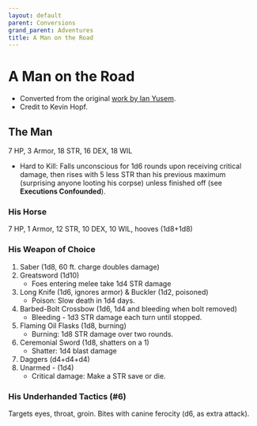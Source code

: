 ```yaml
---
layout: default
parent: Conversions
grand_parent: Adventures
title: A Man on the Road
---
```


# A Man on the Road

- Converted from the original [work by Ian Yusem](https://ian-yusem.itch.io/a-man-on-the-road).
- Credit to Kevin Hopf.

## The Man
7 HP, 3 Armor, 18 STR, 16 DEX, 18 WIL
- Hard to Kill: Falls unconscious for 1d6 rounds upon receiving critical damage, then rises with 5 less STR than his previous maximum (surprising anyone looting his corpse) unless finished off (see **Executions Confounded**).

### His Horse
7 HP, 1 Armor, 12 STR, 10 DEX, 10 WIL, hooves (1d8+1d8)

### His Weapon of Choice
1. Saber (1d8, 60 ft. charge doubles damage)
2. Greatsword (1d10)
    - Foes entering melee take 1d4 STR damage
3. Long Knife (1d6, ignores armor) & Buckler (1d2, poisoned)
   - Poison: Slow death in 1d4 days.
4. Barbed-Bolt Crossbow (1d6, 1d4 and bleeding when bolt removed)
   - Bleeding - 1d3 STR damage each turn until stopped.
5. Flaming Oil Flasks (1d8, burning)
   - Burning: 1d8 STR damage over two rounds.
6. Ceremonial Sword (1d8, shatters on a 1)
   - Shatter: 1d4 blast damage
7. Daggers (d4+d4+d4)
8. Unarmed - (1d4)
   - Critical damage: Make a STR save or die.

### His Underhanded Tactics (#6)
Targets eyes, throat, groin. Bites with canine ferocity (d6, as extra attack).
